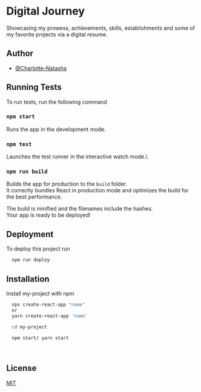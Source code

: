 
# Digital Journey

Showcasing my prowess, achievements, skills, establishments and some of my favorite projects via a digital resume.


## Author

- [@Charlotte-Natasha](https://www.github.com/Charlotte-Natasha)


## Running Tests

To run tests, run the following command

### `npm start`

Runs the app in the development mode.

### `npm test`

Launches the test runner in the interactive watch mode.\

### `npm run build`

Builds the app for production to the `build` folder.\
It correctly bundles React in production mode and optimizes the build for the best performance.

The build is minified and the filenames include the hashes.\
Your app is ready to be deployed!
## Deployment

To deploy this project run

```bash
  npm run deploy
```


## Installation

Install my-project with npm

```bash
  npx create-react-app "name"
  or
  yarn create-react-app 'name'

  cd my-project
  
  npm start/ yarn start
  
  
```
## License

[MIT](https://choosealicense.com/licenses/mit/)